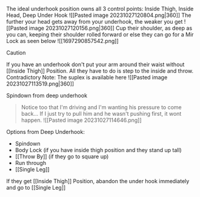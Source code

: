 The ideal underhook position owns all 3 control points: Inside Thigh, Inside Head, Deep Under Hook
![[Pasted image 20231027120804.png|360]]
The further your head gets away from your underhook, the weaker you get
![[Pasted image 20231027120156.png|360]]
Cup their shoulder, as deep as you can, keeping their shoulder rolled forward or else they can go for a Mir Lock as seen below
![[1697290857542.png]]
> [!Caution]
> If you have an underhook don't put your arm around their waist without [[Inside Thigh]] Position. All they have to do is step to the inside and throw.  Contradictory Note: The suplex is available here
> ![[Pasted image 20231027113519.png|360]]


Spindown from deep underhook
> Notice too that I'm driving and I'm wanting his pressure to come back...
> If I just try to pull him and he wasn't pushing first, it wont happen.
![[Pasted image 20231027114646.png]]

Options from Deep Underhook:
- Spindown
- Body Lock (if you have inside thigh position and they stand up tall)
- [[Throw By]] (if they go to square up)
- Run through
- [[Single Leg]]

If they get [[Inside Thigh]] Position, abandon the under hook immediately and go to [[Single Leg]]
